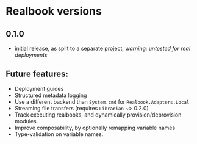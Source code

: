 # Realbook versions

## 0.1.0

- initial release, as split to a separate project, *warning: untested for real
  deployments*

## Future features:

- Deployment guides
- Structured metadata logging
- Use a different backend than `System.cmd` for `Realbook.Adapters.Local`
- Streaming file transfers (requires `Librarian` ~> 0.2.0)
- Track executing realbooks, and dynamically provision/deprovision modules.
- Improve composability, by optionally remapping variable names
- Type-validation on variable names.

